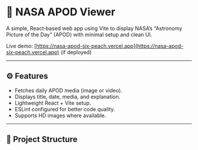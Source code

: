 # 🌌 NASA APOD Viewer

A simple, React‐based web app using Vite to display NASA’s “Astronomy Picture of the Day” (APOD) with minimal setup and clean UI.

Live demo: [https://nasa-apod-six-peach.vercel.app](https://nasa-apod-six-peach.vercel.app) (if deployed)

---

## ⚙️ Features

- Fetches daily APOD media (image or video).
- Displays title, date, media, and explanation.
- Lightweight React + Vite setup.
- ESLint configured for better code quality.
- Supports HD images where available.

---

## 🚀 Project Structure

